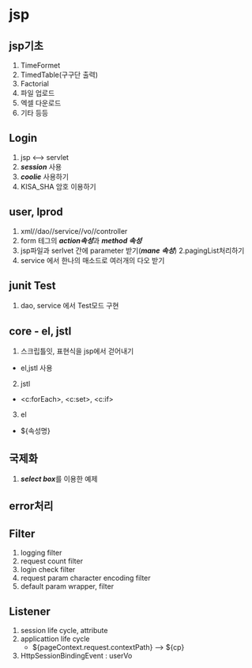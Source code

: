 # jsp

## jsp기초
1. TimeFormet
2. TimedTable(구구단 출력)
3. Factorial
4. 파일 업로드
5. 엑셀 다운로드
6. 기타 등등

## Login 
1. jsp <--> servlet
2. ***session*** 사용
3. ***coolie*** 사용하기
4. KISA_SHA 암호 이용하기

## user, lprod
1. xml//dao//service//vo//controller
 1. form 테그의 ***action속성***과 ***method 속성***
 2. jsp파일과 serlvet 간에 parameter 받기(***mane 속성***)
2.pagingList처리하기
 1. service 에서 한나의 매소드로 여러개의 다오 받기
 
## junit Test
1. dao, service 에서 Test모드 구현

## core -  el, jstl
1. 스크립틀잇, 표현식을 jsp에서 걷어내기
 - el,jstl 사용
2. jstl
 - <c:forEach>, <c:set>, <c:if>
3. el
 - ${속성명}

## 국제화
1. ***select box***를 이용한 예제

## error처리

## Filter
1. logging filter
2. request count filter
3. login check filter
4. request param character encoding filter
5. default param wrapper, filter
 
## Listener
1. session life cycle, attribute
2. applicattion life cycle
   - ${pageContext.request.contextPath}
     --> ${cp}
3. HttpSessionBindingEvent : userVo
 



